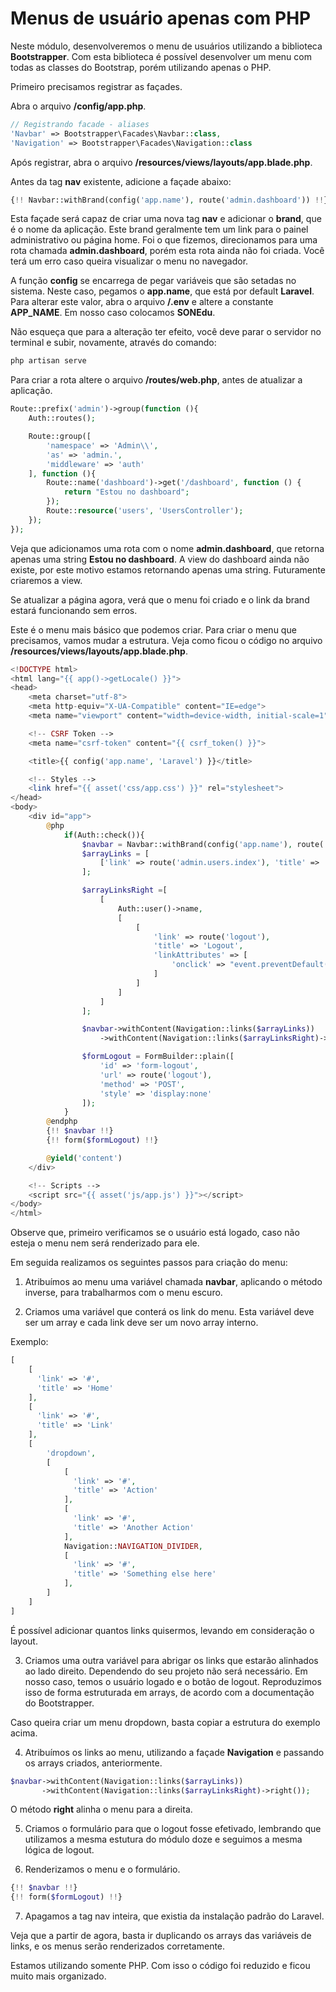 # Menus de usuário apenas com PHP

Neste módulo, desenvolveremos o menu de usuários utilizando a biblioteca **Bootstrapper**. Com esta biblioteca é possível desenvolver um menu com todas as classes do Bootstrap, porém utilizando apenas o PHP.

Primeiro precisamos registrar as façades.

Abra o arquivo **/config/app.php**.

```php
// Registrando facade - aliases
'Navbar' => Bootstrapper\Facades\Navbar::class,
'Navigation' => Bootstrapper\Facades\Navigation::class
```

Após registrar, abra o arquivo **/resources/views/layouts/app.blade.php**.

Antes da tag **nav** existente, adicione a façade abaixo:

```php
{!! Navbar::withBrand(config('app.name'), route('admin.dashboard')) !!}
```

Esta façade será capaz de criar uma nova tag **nav** e adicionar o **brand**, que é o nome da aplicação. Este brand geralmente tem um link para o painel administrativo ou página home. Foi o que fizemos, direcionamos para uma rota chamada **admin.dashboard**, porém esta rota ainda não foi criada. Você terá um erro caso queira visualizar o menu no navegador.

A função **config** se encarrega de pegar variáveis que são setadas no sistema. Neste caso, pegamos o **app.name**, que está por default **Laravel**. Para alterar este valor, abra o arquivo **/.env** e altere a constante **APP_NAME**. Em nosso caso colocamos **SONEdu**.

Não esqueça que para a alteração ter efeito, você deve parar o servidor no terminal e subir, novamente, através do comando:

```sh
php artisan serve
```

Para criar a rota altere o arquivo **/routes/web.php**, antes de atualizar a aplicação.

```php
Route::prefix('admin')->group(function (){
    Auth::routes();

    Route::group([
        'namespace' => 'Admin\\',
        'as' => 'admin.',
        'middleware' => 'auth'
    ], function (){
        Route::name('dashboard')->get('/dashboard', function () {
            return "Estou no dashboard";
        });
        Route::resource('users', 'UsersController');
    });
});
```

Veja que adicionamos uma rota com o nome **admin.dashboard**, que retorna apenas uma string **Estou no dashboard**. A view do dashboard ainda não existe, por este motivo estamos retornando apenas uma string. Futuramente criaremos a view.

Se atualizar a página agora, verá que o menu foi criado e o link da brand estará funcionando sem erros.

Este é o menu mais básico que podemos criar. Para criar o menu que precisamos, vamos mudar a estrutura. Veja como ficou o código no arquivo **/resources/views/layouts/app.blade.php**.

```php
<!DOCTYPE html>
<html lang="{{ app()->getLocale() }}">
<head>
    <meta charset="utf-8">
    <meta http-equiv="X-UA-Compatible" content="IE=edge">
    <meta name="viewport" content="width=device-width, initial-scale=1">

    <!-- CSRF Token -->
    <meta name="csrf-token" content="{{ csrf_token() }}">

    <title>{{ config('app.name', 'Laravel') }}</title>

    <!-- Styles -->
    <link href="{{ asset('css/app.css') }}" rel="stylesheet">
</head>
<body>
    <div id="app">
        @php
            if(Auth::check()){
                $navbar = Navbar::withBrand(config('app.name'), route('admin.dashboard'))->inverse();
                $arrayLinks = [
                    ['link' => route('admin.users.index'), 'title' => 'Usuários']
                ];

                $arrayLinksRight =[
                    [
                        Auth::user()->name,
                        [
                            [
                                'link' => route('logout'),
                                'title' => 'Logout',
                                'linkAttributes' => [
                                    'onclick' => "event.preventDefault();document.getElementById(\"form-logout\").submit();"
                                ]
                            ]
                        ]
                    ]
                ];

                $navbar->withContent(Navigation::links($arrayLinks))
                    ->withContent(Navigation::links($arrayLinksRight)->right());

                $formLogout = FormBuilder::plain([
                    'id' => 'form-logout',
                    'url' => route('logout'),
                    'method' => 'POST',
                    'style' => 'display:none'
                ]);
            }
        @endphp
        {!! $navbar !!}
        {!! form($formLogout) !!}

        @yield('content')
    </div>

    <!-- Scripts -->
    <script src="{{ asset('js/app.js') }}"></script>
</body>
</html>
```

Observe que, primeiro verificamos se o usuário está logado, caso não esteja o menu nem será renderizado para ele.

Em seguida realizamos os seguintes passos para criação do menu:

1. Atribuímos ao menu uma variável chamada **navbar**, aplicando o método inverse, para trabalharmos com o menu escuro.

2. Criamos uma variável que conterá os link do menu. Esta variável deve ser um array e cada link deve ser um novo array interno.
	
Exemplo:

```php
[
	[
	  'link' => '#',
	  'title' => 'Home'
	],
	[
	  'link' => '#',
	  'title' => 'Link'
	],
	[
		'dropdown',
		[
			[
			  'link' => '#',
			  'title' => 'Action'
			],
			[
			  'link' => '#',
			  'title' => 'Another Action'
			],
			Navigation::NAVIGATION_DIVIDER,
			[
			  'link' => '#',
			  'title' => 'Something else here'
			],
		]
	]
]
```

É possível adicionar quantos links quisermos, levando em consideração o layout.

3. Criamos uma outra variável para abrigar os links que estarão alinhados ao lado direito. Dependendo do seu projeto não será necessário. Em nosso caso, temos o usuário logado e o botão de logout. Reproduzimos isso de forma estruturada em arrays, de acordo com a documentação do Bootstrapper.

Caso queira criar um menu dropdown, basta copiar a estrutura do exemplo acima.

4. Atribuímos os links ao menu, utilizando a façade **Navigation** e passando os arrays criados, anteriormente.

```php
$navbar->withContent(Navigation::links($arrayLinks))
       ->withContent(Navigation::links($arrayLinksRight)->right());
```

O método **right** alinha o menu para a direita.

5. Criamos o formulário para que o logout fosse efetivado, lembrando que utilizamos a mesma estutura do módulo doze e seguimos a mesma lógica de logout.

6. Renderizamos o menu e o formulário.

```php
{!! $navbar !!}
{!! form($formLogout) !!}
```

7. Apagamos a tag nav inteira, que existia da instalação padrão do Laravel.

Veja que a partir de agora, basta ir duplicando os arrays das variáveis de links, e os menus serão renderizados corretamente.

Estamos utilizando somente PHP. Com isso o código foi reduzido e ficou muito mais organizado.